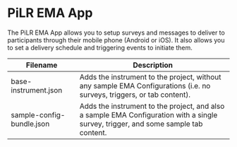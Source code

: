 # PiLR EMA App
The PiLR EMA App allows you to setup surveys and messages to deliver to participants through their mobile phone (Android or iOS).  It also allows you to set a delivery schedule and triggering events to initiate them.

| Filename | Description |
| --- | --- |
| base-instrument.json | Adds the instrument to the project, without any sample EMA Configurations (i.e. no surveys, triggers, or tab content). |
| sample-config-bundle.json | Adds the instrument to the project, and also a sample EMA Configuration with a single survey, trigger, and some sample tab content. |
